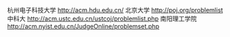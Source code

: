 
杭州电子科技大学 http://acm.hdu.edu.cn/
北京大学 http://poj.org/problemlist
中科大 http://acm.ustc.edu.cn/ustcoj/problemlist.php
南阳理工学院 http://acm.nyist.edu.cn/JudgeOnline/problemset.php
